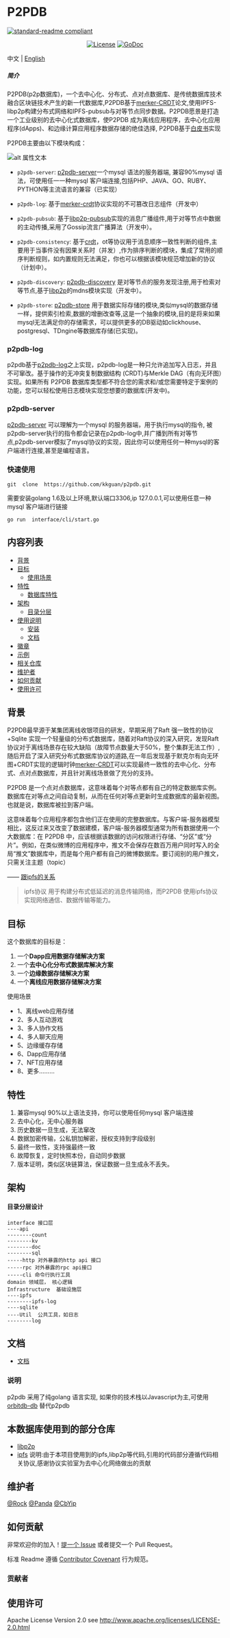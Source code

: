 

# P2PDB

[![standard-readme compliant](https://img.shields.io/badge/readme%20style-standard-brightgreen.svg?style=flat-square)](https://github.com/RichardLitt/standard-readme)
<p align="center">
    <a href="https://opensource.org/licenses/Apache-2.0">
        <img src="https://img.shields.io/badge/License-Apache%202.0-blue.svg"
            alt="License"></a>
    <a href="https://godoc.org/github.com/Rock-liyi/p2pdb">
        <img src="https://img.shields.io/badge/godoc-reference-blue.svg"
            alt="GoDoc"></a>
</p>

中文 | [English](./README-EN.md)


##### 简介
P2PDB(p2p数据库)，一个去中心化、分布式、点对点数据库、是传统数据库技术融合区块链技术产生的新一代数据库,P2PDB基于[merker-CRDT](https://research.protocol.ai/blog/2019/a-new-lab-for-resilient-networks-research/PL-TechRep-merkleCRDT-v0.1-Dec30.pdf)论文,使用IPFS-libp2p构建分布式网络和IPFS-pubsub与对等节点同步数据。P2PDB愿景是打造一个工业级别的去中心化式数据库，使P2PDB 成为离线应用程序，去中心化应用程序(dApps)、和边缘计算应用程序数据存储的绝佳选择, P2PDB基于[白皮书](doc/zh-cn/%E7%99%BD%E7%9A%AE%E4%B9%A6.md)实现

P2PDB主要由以下模块构成：

![alt 属性文本](./p2pdb.png)


- `p2pdb-server`: [p2pdb-server](https://github.com/Rock-liyi/p2pdb-server)一个mysql 语法的服务器端, 兼容90%mysql 语法，可使用任一一种mysql 客户端连接,包括PHP、JAVA、GO、RUBY、PYTHON等主流语言的兼容（已实现）

- `p2pdb-log`: 基于[merker-crdt](https://research.protocol.ai/blog/2019/a-new-lab-for-resilient-networks-research/PL-TechRep-merkleCRDT-v0.1-Dec30.pdf)协议实现的不可篡改日志组件（开发中）


- `p2pdb-pubsub`: 基于[libp2p-pubsub](github.com/libp2p/go-libp2p-pubsub)实现的消息广播组件,用于对等节点中数据的主动传播,采用了Gossip流言广播算法（开发中）。


- `p2pdb-consistency`: 基于[crdt](https://github.com/Rock-liyi/p2pdb/blob/main/doc/zh-cn/CRDT%E5%8D%8F%E8%AE%AE.md)，ot等协议用于消息顺序一致性判断的组件,主要用于当事件没有因果关系时（并发）,作为排序判断的模块，集成了常用的顺序判断规则，如内置规则无法满足，你也可以根据该模块规范增加新的协议（计划中）。


- `p2pdb-discovery`: [p2pdb-discovery](https://github.com/Rock-liyi/p2pdb-discovery) 是对等节点的服务发现注册,用于检索对等节点,基于[libp2p](https://github.com/libp2p/go-libp2p)的mdns模块实现（开发中）。


- `p2pdb-store`: [p2pdb-store](https://github.com/Rock-liyi/p2pdb-store) 用于数据实际存储的模块,类似mysql的数据存储一样，提供索引检索,数据的增删改查等,这是一个抽象的模块,目的是将来如果mysql无法满足你的存储需求，可以提供更多的DB驱动如clickhouse、postgresql、TDngine等数据库存储(已实现)。



### p2pdb-log
p2pdb基于[p2pdb-log](https://github.com/Rock-liyi/p2pdb-log)之上实现，p2pdb-log是一种只允许追加写入日志，并且不可窜改。基于操作的无冲突复制数据结构 (CRDT)与Merkle DAG（有向无环图）实现。如果所有 P2PDB 数据库类型都不符合您的需求和/或您需要特定于案例的功能，您可以轻松使用日志模块实现您想要的数据库(开发中)。

### p2pdb-server
[p2pdb-server](https://github.com/Rock-liyi/p2pdb-server) 可以理解为一个mysql 的服务器端，用于执行mysql的指令,
被p2pdb-server执行的指令都会记录在p2pdb-log中,并广播到所有对等节点,p2pdb-server模拟了mysql协议的实现，因此你可以使用任何一种mysql的客户端进行连接,甚至是编程语言。


### 快速使用
```
git  clone  https://github.com/kkguan/p2pdb.git

```
需要安装golang 1.6及以上环境,默认端口3306,ip 127.0.0.1,可以使用任意一种mysql 客户端进行链接

```
go run  interface/cli/start.go

```


## 内容列表

- [背景](#背景)
- [目标](#目标)
	- [使用场景](#使用场景)
- [特性](#特性)
	- [数据库特性](#数据库特性)    
- [架构](#架构)
	- [目录分层](#目录分层)
- [使用说明](#使用说明)
	- [安装](#安装)
	- [文档](#理解CDRT协议)
- [徽章](#徽章)
- [示例](#示例)
- [相关仓库](#相关仓库)
- [维护者](#维护者)
- [如何贡献](#如何贡献)
- [使用许可](#使用许可)

## 背景
P2PDB最早源于某集团离线收银项目的研发，早期采用了Raft 强一致性的协议+Sqlite 实现一个轻量级的分布式数据库，随着对Raft协议的深入研究，发现Raft协议对于离线场景存在较大缺陷（故障节点数量大于50%，整个集群无法工作）,随后开启了深入研究分布式数据库协议的道路,在一年后发现基于默克尔有向无环图+CRDT实现的逻辑时钟[merker-CRDT](https://research.protocol.ai/blog/2019/a-new-lab-for-resilient-networks-research/PL-TechRep-merkleCRDT-v0.1-Dec30.pdf)可以实现最终一致性的去中心化、分布式、点对点数据库，并且针对离线场景做了充分的支持。


P2PDB 是一个点对点数据库，这意味着每个对等点都有自己的特定数据库实例。数据库在对等点之间自动复制，从而在任何对等点更新时生成数据库的最新视图。也就是说，数据库被拉到客户端。

这意味着每个应用程序都包含他们正在使用的完整数据库。与客户端-服务器模型相比，这反过来又改变了数据建模，客户端-服务器模型通常为所有数据使用一个大数据库：在 P2PDB 中，应该根据该数据的访问权限进行存储、“分区”或“分片”。例如，在类似微博的应用程序中，推文不会保存在数百万用户同时写入的全局“推文”数据库中，而是每个用户都有自己的微博数据库。要订阅别的用户推文，只需关注主题（topic）


—— [跟ipfs的关系](https://www.ipfs.io/)    

> ipfs协议 用于构建分布式低延迟的消息传输网络，而P2PDB 使用ipfs协议实现网络通信、数据传输等能力。

<!-- —— [跟filecoin的区别](https://filecoin.io/)
> P2PDB类似filecoin实现文件交换网络一样，目的是为了实现全球去中心化的数据交换网络。不同的是， P2PDB只接受一段数据流的存储而不是文件，相对filecoin来说，P2PDB更轻量级，数据交换速度更快（数据体积更小），P2PDB可以理解为是一款去中心化存储的轻量级关系型数据库，当然P2PDB也支持非关系性数据库中key=>value 键值对，以及类似mongdb的文档型数据存储格式。 -->



## 目标
 这个数据库的目标是：

1. 一个**Dapp应用数据存储解决方案**
2. 一个**去中心化分布式数据库解决方案**
3. 一个**边缘数据存储解决方案**
4. 一个**离线应用数据存储解决方案**

 使用场景
* 1、离线web应用存储
* 2、多人互动游戏
* 3、多人协作文档
* 4、多人聊天应用
* 5、边缘缓存存储
* 6、Dapp应用存储
* 7、NFT应用存储
* 8、更多.........


## 特性

1. 兼容mysql 90%以上语法支持，你可以使用任何mysql 客户端连接
2. 去中心化，无中心服务器
3. 历史数据一旦生成，无法窜改
4. 数据加密传输，公私钥加解密，授权支持到字段级别
5. 最终一致性，支持强最终一致
6. 故障恢复，定时快照本份，自动同步数据
7. 版本证明，类似区块链算法，保证数据一旦生成永不丢失。


## 架构


#### 目录分层设计
```
interface 接口层
----api
--------count
--------kv
--------doc
--------sql
-----http 对外暴露的http api 接口
-----rpc 对外暴露的rpc api接口
-----cli 命令行执行工具
domain 领域层， 核心逻辑
Infrastructure	基础设施层
----ipfs
--------ipfs-log
----sqlite
----Util  公共工具，如日志
--------log
```




## 文档
- [文档](https://github.com/Rock-liyi/p2pdb/tree/main/doc)

### 说明
p2pdb 采用了纯golang 语言实现, 如果你的技术栈以Javascript为主,可使用[orbitdb-db](https://github.com/orbitdb/orbit-db) 替代p2pdb





## 本数据库使用到的部分仓库

- [libp2p](https://github.com/libp2p/go-libp2p) 
- [ipfs](https://github.com/ipfs/go-ipfs)
说明:由于本项目使用到的ipfs,libp2p等代码,引用的代码部分遵循代码相关协议,感谢协议实验室为去中心化网络做出的贡献

## 维护者

[@Rock](https://github.com/Rock-liyi)
[@Panda](https://github.com/PandaLIU-1111)
[@CbYip](https://github.com/CbYip)

## 如何贡献

非常欢迎你的加入！[提一个 Issue](https://github.com/Rock-liyi/p2pdb) 或者提交一个 Pull Request。


标准 Readme 遵循 [Contributor Covenant](http://contributor-covenant.org/version/1/3/0/) 行为规范。

### 贡献者

<!-- 感谢以下参与项目的人：
<a href="graphs/contributors"><img src="https://opencollective.com/standard-readme/contributors.svg?width=890&button=false" /></a> -->


## 使用许可

Apache License Version 2.0 see http://www.apache.org/licenses/LICENSE-2.0.html












